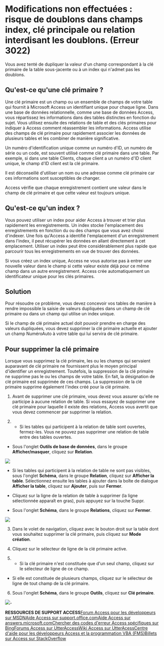 
# Modifications non effectuées : risque de doublons dans champs index, clé principale ou relation interdisant les doublons. (Erreur 3022)

Vous avez tenté de dupliquer la valeur d'un champ correspondant à la clé primaire de la table sous-jacente ou à un index qui n'admet pas les doublons.
 


## Qu'est-ce qu'une clé primaire ?

Une clé primaire est un champ ou un ensemble de champs de votre table qui fournit à Microsoft Access un identifiant unique pour chaque ligne. Dans une base de données relationnelle, comme une base de données Access, vous répartissez les informations dans des tables distinctes en fonction du sujet. Vous utilisez ensuite des relations de table et des clés primaires pour indiquer à Access comment réassembler les informations. Access utilise des champs de clé primaire pour rapidement associer les données de plusieurs tables et les combiner de manière significative.
 

 
Un numéro d'identification unique comme un numéro d'ID, un numéro de série ou un code, est souvent utilisé comme clé primaire dans une table. Par exemple, si dans une table Clients, chaque client a un numéro d'ID client unique, le champ d'ID client est la clé primaire.
 

 
Il est déconseillé d'utiliser un nom ou une adresse comme clé primaire car ces informations sont susceptibles de changer.
 

 
Access vérifie que chaque enregistrement contient une valeur dans le champ de clé primaire et que cette valeur est toujours unique.
 

 

## Qu'est-ce qu'un index ?

Vous pouvez utiliser un index pour aider Access à trouver et trier plus rapidement les enregistrements. Un index stocke l'emplacement des enregistrements en fonction du ou des champs que vous avez choisi d'indexer. Une fois qu'Access a identifié l'emplacement d'un enregistrement dans l'index, il peut récupérer les données en allant directement à cet emplacement. Utiliser un index peut être considérablement plus rapide que parcourir tous les enregistrements en vue de trouver des données.
 

 
Si vous créez un index unique, Access ne vous autorise pas à entrer une nouvelle valeur dans le champ si cette valeur existe déjà pour ce même champ dans un autre enregistrement. Access crée automatiquement un identificateur unique pour les clés primaires.
 

 

## Solution

Pour résoudre ce problème, vous devez concevoir vos tables de manière à rendre impossible la saisie de valeurs dupliquées dans un champ de clé primaire ou dans un champ qui utilise un index unique.
 

 
Si le champ de clé primaire actuel doit pouvoir prendre en charge des valeurs dupliquées, vous devez supprimer la clé primaire actuelle et ajouter un champ NuméroAuto à votre table qui lui servira de clé primaire.
 

 

## Pour supprimer la clé primaire

Lorsque vous supprimez la clé primaire, les ou les champs qui servaient auparavant de clé primaire ne fournissent plus le moyen principal d'identifier un enregistrement. Toutefois, la suppression de la clé primaire ne supprime pas le ou les champs de votre table. En fait, la désignation de clé primaire est supprimée de ces champs. La suppression de la clé primaire supprime également l'index créé pour la clé primaire.
 

 

1. Avant de supprimer une clé primaire, vous devez vous assurer qu'elle ne participe à aucune relation de table. Si vous essayez de supprimer une clé primaire pour laquelle il existe des relations, Access vous avertit que vous devez commencer par supprimer la relation.
    
 
2. 
      - Si les tables qui participent à la relation de table sont ouvertes, fermez-les. Vous ne pouvez pas supprimer une relation de table entre des tables ouvertes.
    
 
  - Sous l'onglet  **Outils de base de données**, dans le groupe  **Afficher/masquer**, cliquez sur  **Relation**.
 
![](images/Ac_DatabaseTool_Show_Hide_ZA10153748.gif)
 

 

    
 
  - Si les tables qui participent à la relation de table ne sont pas visibles, sous l'onglet  **Schéma**, dans le groupe  **Relation**, cliquez sur  **Afficher la table**. Sélectionnez ensuite les tables à ajouter dans la boîte de dialogue  **Afficher la table**, cliquez sur  **Ajouter**, puis sur  **Fermer**.
    
 
  - Cliquez sur la ligne de la relation de table à supprimer (la ligne sélectionnée apparaît en gras), puis appuyez sur la touche Suppr.
    
 
  - Sous l'onglet  **Schéma**, dans le groupe  **Relations**, cliquez sur  **Fermer**.
 
![](images/DesignTabRelationshipsGroup_ZA10178790.gif)
 

 

    
 
3. Dans le volet de navigation, cliquez avec le bouton droit sur la table dont vous souhaitez supprimer la clé primaire, puis cliquez sur  **Mode création**.
    
 
4. Cliquez sur le sélecteur de ligne de la clé primaire active.
    
 
5. 
      - Si la clé primaire n'est constituée que d'un seul champ, cliquez sur le sélecteur de ligne de ce champ.
    
 
  - Si elle est constituée de plusieurs champs, cliquez sur le sélecteur de ligne de tout champ de la clé primaire.
    
 
6. Sous l'onglet  **Schéma**, dans le groupe  **Outils**, cliquez sur  **Clé primaire**.
 
![](images/DesignTabToolsGroup_ZA10178781.gif)-
    
 
 **RESSOURCES DE SUPPORT ACCESS**[Forum Access pour les développeurs sur MSDN](https://social.msdn.microsoft.com/Forums/office/fr-fr/home?forum=accessdev)[Aide Access sur support.office.com](https://support.office.com/search/results?query=Access)[Aide Access sur answers.microsoft.com](http://answers.microsoft.com/fr-fr/office/forum/access?page=1&amp;tab=question&amp;status=all&amp;auth=1)[Chercher des codes d'erreur Access spécifiques sur Bing](http://www.bing.com/)[Forums Access sur UtterAccess](http://www.utteraccess.com/forum/index.php?act=idx)[Wiki Access sur UtterAcess](http://www.utteraccess.com/forum/index.php?act=idx)[Centre d'aide pour les développeurs Access et la programmation VBA (FMS)](http://www.fmsinc.com/MicrosoftAccess/developer/)[Billets sur Access sur StackOverflow](http://stackoverflow.com/questions/tagged/ms-access)
 

